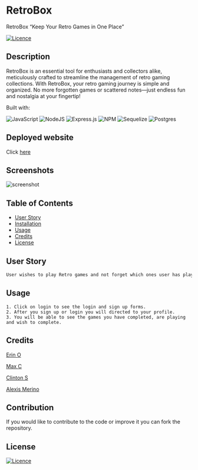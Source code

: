 # RetroBox

RetroBox “Keep Your Retro Games in One Place”

[![Licence](https://img.shields.io/github/license/Ileriayo/markdown-badges?style=for-the-badge)](./LICENSE)


  ## Description

 RetroBox is an essential tool for enthusiasts and collectors alike, meticulously crafted to streamline the management of retro gaming collections. With RetroBox, your retro gaming journey is simple and organized. No more forgotten games or scattered notes—just endless fun and nostalgia at your fingertip! 

  Built with:

 ![JavaScript](https://img.shields.io/badge/javascript-%23323330.svg?style=for-the-badge&logo=javascript&logoColor=%23F7DF1E)
 ![NodeJS](https://img.shields.io/badge/node.js-6DA55F?style=for-the-badge&logo=node.js&logoColor=white)
 ![Express.js](https://img.shields.io/badge/express.js-%23404d59.svg?style=for-the-badge&logo=express&logoColor=%2361DAFB)
 ![NPM](https://img.shields.io/badge/NPM-%23CB3837.svg?style=for-the-badge&logo=npm&logoColor=white)
 ![Sequelize](https://img.shields.io/badge/Sequelize-52B0E7?style=for-the-badge&logo=Sequelize&logoColor=white)
 ![Postgres](https://img.shields.io/badge/postgres-%23316192.svg?style=for-the-badge&logo=postgresql&logoColor=white)

  ## Deployed website

  Click [here](https://retrobox.onrender.com/)

  ## Screenshots
 ![screenshot](./assets/Screenshot%202024-05-07%20at%209.36.01 PM.png)

  ## Table of Contents
  - [User Story](#user-story)
  - [Installation](#installation)
  - [Usage](#usage)
  - [Credits](#credits)
  - [License](#license)

  ## User Story

```md
User wishes to play Retro games and not forget which ones user has played and wishes to organize users retro games in an online library. User opens website and moves mouse to “sign up” for a new profile. Member chooses username and password. After setting up profile, user chooses the games and put games user wants to play in wishlist. After user has finished with game, user can set the game to a “completed” game.
```
  
  ## Usage
    1. Click on login to see the login and sign up forms.
    2. After you sign up or login you will directed to your profile. 
    3. You will be able to see the games you have completed, are playing and wish to complete.
  
  ## Credits

  [Erin O](https://github.com/RinOrtega)

  [Max C](https://github.com/Maxxxc1)

  [Clinton S](https://github.com/DoughShy)

  [Alexis Merino](https://github.com/AlexM745)
  

  ## Contribution
  
  If you would like to contribute to the code or improve it you can fork the repository.
  
  ## License 
  
  [![Licence](https://img.shields.io/github/license/Ileriayo/markdown-badges?style=for-the-badge)](./LICENSE)

